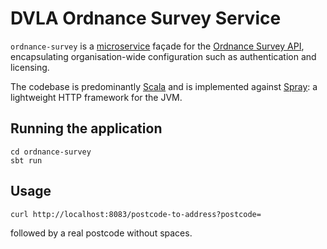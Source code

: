 DVLA Ordnance Survey Service
============================

`ordnance-survey` is a [microservice][microservices] façade for the [Ordnance Survey API][ordnance-survey], encapsulating organisation-wide configuration such as authentication and licensing.

The codebase is predominantly [Scala][scala] and is implemented against [Spray][spray]: a lightweight HTTP framework for the JVM.

Running the application
-----------------------

    cd ordnance-survey
    sbt run

Usage
-----

    curl http://localhost:8083/postcode-to-address?postcode=
followed by a real postcode without spaces.


[microservices]: http://martinfowler.com/articles/microservices.html "Microservices"
[ordnance-survey]: www.ordnancesurvey.co.uk "Ordnance Survey"
[scala]: http://www.scala-lang.org/ "Scala Language"
[spray]: http://spray.io/ "Spray"
